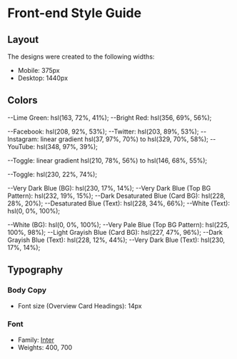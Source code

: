 # Front-end Style Guide

## Layout

The designs were created to the following widths:

- Mobile: 375px
- Desktop: 1440px

## Colors

<!-- ### Primary -->

--Lime Green: hsl(163, 72%, 41%);
--Bright Red: hsl(356, 69%, 56%);

--Facebook: hsl(208, 92%, 53%);
--Twitter: hsl(203, 89%, 53%);
--Instagram: linear gradient hsl(37, 97%, 70%) to hsl(329, 70%, 58%);
--YouTube: hsl(348, 97%, 39%);

<!-- #### Dark Theme -->

--Toggle: linear gradient hsl(210, 78%, 56%) to hsl(146, 68%, 55%);

<!-- #### Light Theme -->

--Toggle: hsl(230, 22%, 74%);

<!-- ### Neutral -->

<!-- #### Dark Theme -->

--Very Dark Blue (BG): hsl(230, 17%, 14%);
--Very Dark Blue (Top BG Pattern): hsl(232, 19%, 15%);
--Dark Desaturated Blue (Card BG): hsl(228, 28%, 20%);
--Desaturated Blue (Text): hsl(228, 34%, 66%);
--White (Text): hsl(0, 0%, 100%);

<!-- #### Light Theme -->

--White (BG): hsl(0, 0%, 100%);
--Very Pale Blue (Top BG Pattern): hsl(225, 100%, 98%);
--Light Grayish Blue (Card BG): hsl(227, 47%, 96%);
--Dark Grayish Blue (Text): hsl(228, 12%, 44%);
--Very Dark Blue (Text): hsl(230, 17%, 14%);

## Typography

### Body Copy

- Font size (Overview Card Headings): 14px

### Font

- Family: [Inter](https://fonts.google.com/specimen/Inter)
- Weights: 400, 700
